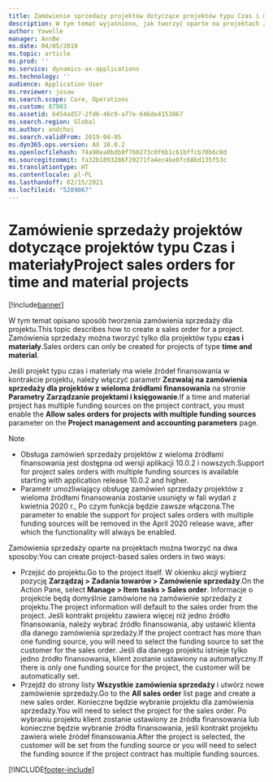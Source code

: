 ```yaml
---
title: Zamówienie sprzedaży projektów dotyczące projektów typu Czas i materiały
description: W tym temat wyjaśniono, jak tworzyć oparte na projektach zamówienia sprzedaży na potrzeby projektów typu czasu i materiałów.
author: Yowelle
manager: AnnBe
ms.date: 04/05/2019
ms.topic: article
ms.prod: ''
ms.service: dynamics-ax-applications
ms.technology: ''
audience: Application User
ms.reviewer: josaw
ms.search.scope: Core, Operations
ms.custom: 87983
ms.assetid: b454ad57-2fd6-46c9-a77e-646de4153067
ms.search.region: Global
ms.author: andchoi
ms.search.validFrom: 2019-04-05
ms.dyn365.ops.version: AX 10.0.2
ms.openlocfilehash: 74a90ea0bdb8f760273c0f6b1c61bffcb70b6c8d
ms.sourcegitcommit: fa32b1893286f20271fa4ec4be8fc68bd135f53c
ms.translationtype: HT
ms.contentlocale: pl-PL
ms.lasthandoff: 02/15/2021
ms.locfileid: "5289067"
---
```

# <a name="project-sales-orders-for-time-and-material-projects"></a><span data-ttu-id="82e1e-103">Zamówienie sprzedaży projektów dotyczące projektów typu Czas i materiały</span><span class="sxs-lookup"><span data-stu-id="82e1e-103">Project sales orders for time and material projects</span></span>

[!include[banner](../includes/banner.md)]

<span data-ttu-id="82e1e-104">W tym temat opisano sposób tworzenia zamówienia sprzedaży dla projektu.</span><span class="sxs-lookup"><span data-stu-id="82e1e-104">This topic describes how to create a sales order for a project.</span></span> <span data-ttu-id="82e1e-105">Zamówienia sprzedaży można tworzyć tylko dla projektów typu **czas i materiały**.</span><span class="sxs-lookup"><span data-stu-id="82e1e-105">Sales orders can only be created for projects of type **time and material**.</span></span>

<span data-ttu-id="82e1e-106">Jeśli projekt typu czas i materiały ma wiele źródeł finansowania w kontrakcie projektu, należy włączyć parametr **Zezwalaj na zamówienia sprzedaży dla projektów z wieloma źródłami finansowania** na stronie **Parametry Zarządzanie projektami i księgowanie**.</span><span class="sxs-lookup"><span data-stu-id="82e1e-106">If a time and material project has multiple funding sources on the project contract, you must enable the **Allow sales orders for projects with multiple funding sources** parameter on the **Project management and accounting parameters** page.</span></span> 

> [!NOTE]
> - <span data-ttu-id="82e1e-107">Obsługa zamówień sprzedaży projektów z wieloma źródłami finansowania jest dostępna od wersji aplikacji 10.0.2 i nowszych.</span><span class="sxs-lookup"><span data-stu-id="82e1e-107">Support for project sales orders with multiple funding sources is available starting with application release 10.0.2 and higher.</span></span>
> - <span data-ttu-id="82e1e-108">Parametr umożliwiający obsługę zamówień sprzedaży projektów z wieloma źródłami finansowania zostanie usunięty w fali wydań z kwietnia 2020 r., Po czym funkcja będzie zawsze włączona.</span><span class="sxs-lookup"><span data-stu-id="82e1e-108">The parameter to enable the support for project sales orders with multiple funding sources will be removed in the April 2020 release wave, after which the functionality will always be enabled.</span></span>

<span data-ttu-id="82e1e-109">Zamówienia sprzedaży oparte na projektach można tworzyć na dwa sposoby:</span><span class="sxs-lookup"><span data-stu-id="82e1e-109">You can create project-based sales orders in two ways:</span></span>

- <span data-ttu-id="82e1e-110">Przejść do projektu.</span><span class="sxs-lookup"><span data-stu-id="82e1e-110">Go to the project itself.</span></span> <span data-ttu-id="82e1e-111">W okienku akcji wybierz pozycję **Zarządzaj > Zadania towarów > Zamówienie sprzedaży**.</span><span class="sxs-lookup"><span data-stu-id="82e1e-111">On the Action Pane, select **Manage > Item tasks > Sales order**.</span></span> <span data-ttu-id="82e1e-112">Informacje o projekcie będą domyślnie zamówione na zamówienie sprzedaży z projektu.</span><span class="sxs-lookup"><span data-stu-id="82e1e-112">The project information will default to the sales order from the project.</span></span> <span data-ttu-id="82e1e-113">Jeśli kontrakt projektu zawiera więcej niż jedno źródło finansowania, należy wybrać źródło finansowania, aby ustawić klienta dla danego zamówienia sprzedaży.</span><span class="sxs-lookup"><span data-stu-id="82e1e-113">If the project contract has more than one funding source, you will need to select the funding source to set the customer for the sales order.</span></span> <span data-ttu-id="82e1e-114">Jeśli dla danego projektu istnieje tylko jedno źródło finansowania, klient zostanie ustawiony na automatyczny.</span><span class="sxs-lookup"><span data-stu-id="82e1e-114">If there is only one funding source for the project, the customer will be automatically set.</span></span>
- <span data-ttu-id="82e1e-115">Przejdź do strony listy **Wszystkie zamówienia sprzedaży** i utwórz nowe zamówienie sprzedaży.</span><span class="sxs-lookup"><span data-stu-id="82e1e-115">Go to the **All sales order** list page and create a new sales order.</span></span> <span data-ttu-id="82e1e-116">Konieczne będzie wybranie projektu dla zamówienia sprzedaży.</span><span class="sxs-lookup"><span data-stu-id="82e1e-116">You will need to select the project for the sales order.</span></span> <span data-ttu-id="82e1e-117">Po wybraniu projektu klient zostanie ustawiony ze źródła finansowania lub konieczne będzie wybranie źródła finansowania, jeśli kontrakt projektu zawiera wiele źródeł finansowania.</span><span class="sxs-lookup"><span data-stu-id="82e1e-117">After the project is selected, the customer will be set from the funding source or you will need to select the funding source if the project contract has multiple funding sources.</span></span>



[!INCLUDE[footer-include](../includes/footer-banner.md)]